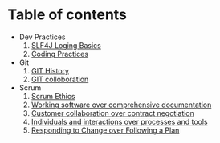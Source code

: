 # Table of contents

- Dev Practices
    1. [SLF4J Loging Basics](./code/java-logging-slf.md)
    2. [Coding Practices](./code/coding-practices.md)
- Git
    1. [GIT History](./git/history.md)
    2. [GIT colloboration](./git/team-responsibility.md)
- Scrum
    1. [Scrum Ethics](./scrum/scrum-ethics.md)
    2. [Working software over comprehensive documentation](./scrum/Working-software-over-comprehensive-documentation.md)
    3. [Customer collaboration over contract negotiation](./scrum/Customer-collaboration-over-contract-negotiation.md)
    4. [Individuals and interactions over processes and tools](./scrum/Individuals-and-interactions-over-processes-and-tools.md)
    5. [Responding to Change over Following a Plan](./scrum/Responding-to-Change-over-Following-a-Plan.md)
